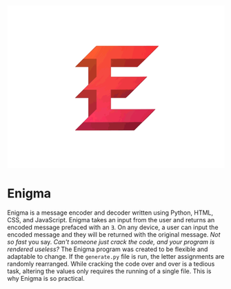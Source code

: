 ![](./assets/enigmalogo.gif)
# Enigma

Enigma is a message encoder and decoder written using Python, HTML, CSS, and JavaScript. Enigma takes an input from the user and returns an encoded message prefaced with an `Ǝ`. On any device, a user can input the encoded message and they will be returned with the original message. *Not so fast* you say. *Can't someone just crack the code, and your program is rendered useless?* The Enigma program was created to be flexible and adaptable to change. If the `generate.py` file is run, the letter assignments are randomly rearranged. While cracking the code over and over is a tedious task, altering the values only requires the running of a single file. This is why Enigma is so practical.
